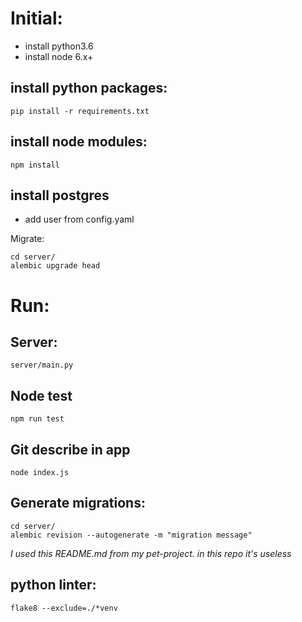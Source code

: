 # Initial:

- install python3.6
- install node 6.x+


## install python packages:
`pip install -r requirements.txt`

## install node modules:
`npm install`

## install postgres
- add user from config.yaml

Migrate:
```
cd server/
alembic upgrade head
```

# Run:

## Server:
```
server/main.py
```
## Node test
```
npm run test
```
## Git describe in app
```
node index.js
```
## Generate migrations:
```
cd server/
alembic revision --autogenerate -m "migration message"
```

*I used this README.md from my pet-project. in this repo it's useless*

## python linter:
```
flake8 --exclude=./*venv
```